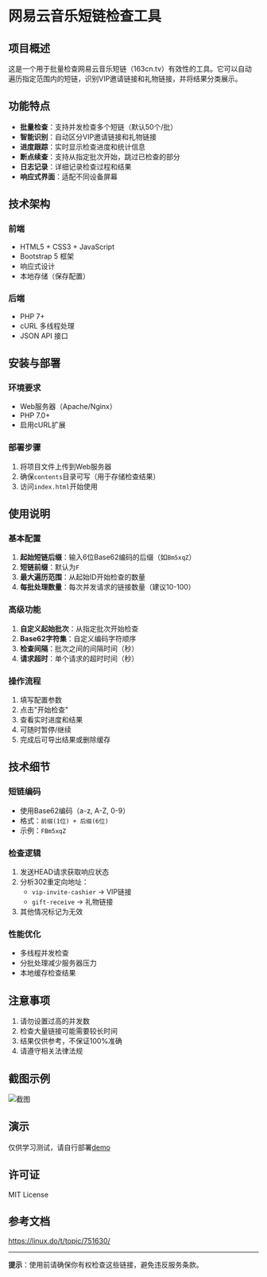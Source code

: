 # 网易云音乐短链检查工具

## 项目概述

这是一个用于批量检查网易云音乐短链（163cn.tv）有效性的工具。它可以自动遍历指定范围内的短链，识别VIP邀请链接和礼物链接，并将结果分类展示。

## 功能特点

- **批量检查**：支持并发检查多个短链（默认50个/批）
- **智能识别**：自动区分VIP邀请链接和礼物链接
- **进度跟踪**：实时显示检查进度和统计信息
- **断点续查**：支持从指定批次开始，跳过已检查的部分
- **日志记录**：详细记录检查过程和结果
- **响应式界面**：适配不同设备屏幕

## 技术架构

### 前端
- HTML5 + CSS3 + JavaScript
- Bootstrap 5 框架
- 响应式设计
- 本地存储（保存配置）

### 后端
- PHP 7+
- cURL 多线程处理
- JSON API 接口

## 安装与部署

### 环境要求
- Web服务器（Apache/Nginx）
- PHP 7.0+
- 启用cURL扩展

### 部署步骤
1. 将项目文件上传到Web服务器
2. 确保`contents`目录可写（用于存储检查结果）
3. 访问`index.html`开始使用

## 使用说明

### 基本配置
1. **起始短链后缀**：输入6位Base62编码的后缀（如`Bm5xqZ`）
2. **短链前缀**：默认为`F`
3. **最大遍历范围**：从起始ID开始检查的数量
4. **每批处理数量**：每次并发请求的链接数量（建议10-100）

### 高级功能
1. **自定义起始批次**：从指定批次开始检查
2. **Base62字符集**：自定义编码字符顺序
3. **检查间隔**：批次之间的间隔时间（秒）
4. **请求超时**：单个请求的超时时间（秒）

### 操作流程
1. 填写配置参数
2. 点击"开始检查"
3. 查看实时进度和结果
4. 可随时暂停/继续
5. 完成后可导出结果或删除缓存

## 技术细节

### 短链编码
- 使用Base62编码（a-z, A-Z, 0-9）
- 格式：`前缀(1位) + 后缀(6位)`
- 示例：`FBm5xqZ`

### 检查逻辑
1. 发送HEAD请求获取响应状态
2. 分析302重定向地址：
   - `vip-invite-cashier` → VIP链接
   - `gift-receive` → 礼物链接
3. 其他情况标记为无效

### 性能优化
- 多线程并发检查
- 分批处理减少服务器压力
- 本地缓存检查结果

## 注意事项

1. 请勿设置过高的并发数
2. 检查大量链接可能需要较长时间
3. 结果仅供参考，不保证100%准确
4. 请遵守相关法律法规

## 截图示例

![截图](https://cdn.cn.hongkong.tu.b2w.top/2025/07/03/563ad0c1fdae5196dd5ce1ba801c56ff.png)

## 演示

仅供学习测试，请自行部署[demo](https://submit.zone.id/musicvip/)

## 许可证

MIT License

## 参考文档

https://linux.do/t/topic/751630/

---

**提示**：使用前请确保你有权检查这些链接，避免违反服务条款。

